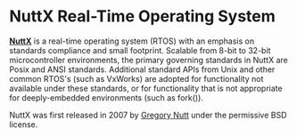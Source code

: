# NuttX Real-Time Operating System

[**NuttX**](http://nuttx.org/) is a real-time operating system \(RTOS\) with an emphasis on standards compliance and small footprint. Scalable from 8-bit to 32-bit microcontroller environments, the primary governing standards in NuttX are Posix and ANSI standards. Additional standard APIs from Unix and other common RTOS's \(such as VxWorks\) are adopted for functionality not available under these standards, or for functionality that is not appropriate for deeply-embedded environments \(such as fork\(\)\).

NuttX was first released in 2007 by [Gregory Nutt](http://nuttx.org/doku.php?id=wiki:developers:gregory_nutt "wiki:developers:gregory_nutt") under the permissive BSD license.
